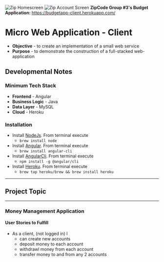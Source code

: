 ![Zip Homescreen](https://github.com/SWRowan/Zip-Budget-Client/ZipBudgetHome.png)
![Zip Account Screen](https://github.com/SWRowan/Zip-Budget-Client/AccountScreen.png)
**ZipCode Group #3's Budget Application:**
https://budgetapp-client.herokuapp.com/

# Micro Web Application - Client
* **Objective** - to create an implementation of a small web service
* **Purpose** - to demonstrate the construction of a full-stacked web-application

## Developmental Notes
### Minimum Tech Stack
* **Frontend** - Angular
* **Business Logic** - Java
* **Data Layer** - MySQL
* **Cloud** - Heroku

### Installation
* Install [NodeJs](https://nodejs.org/en/). From terminal execute
    * `brew install node`
* Install [Angular](http://angular.io/). From terminal execute
    * `brew install angular-cli`
* Install [AngularCli](). From terminal execute
    * `npm install -g @angular/cli`
* Install [Heroku](). From terminal execute
	* `brew tap heroku/brew && brew install heroku`

<hr>

## Project Topic

<hr>

### Money Management Application

#### User Stories to Fulfill  
* As a client, (not logged in) I
	* can create new accounts
	* deposit money to each account
	* withdrawl money from each account
	* transfer money to and from any 2 accounts

